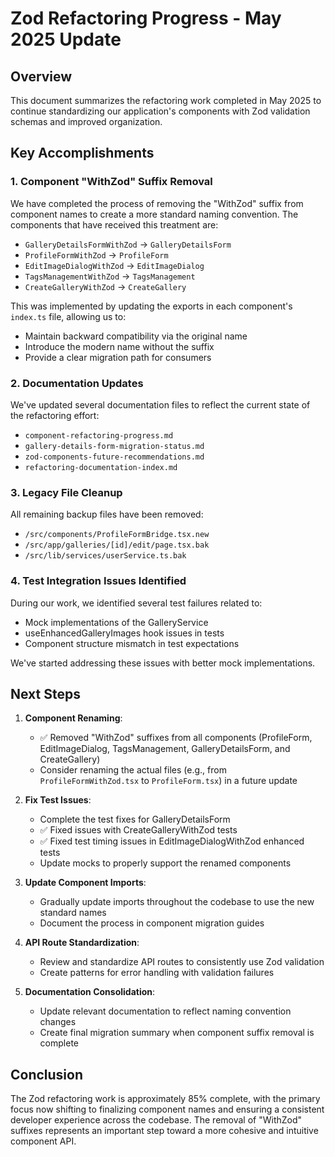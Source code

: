 # Zod Refactoring Progress - May 2025 Update

## Overview

This document summarizes the refactoring work completed in May 2025 to continue standardizing our application's components with Zod validation schemas and improved organization.

## Key Accomplishments

### 1. Component "WithZod" Suffix Removal

We have completed the process of removing the "WithZod" suffix from component names to create a more standard naming convention. The components that have received this treatment are:

- `GalleryDetailsFormWithZod` → `GalleryDetailsForm`
- `ProfileFormWithZod` → `ProfileForm`
- `EditImageDialogWithZod` → `EditImageDialog`
- `TagsManagementWithZod` → `TagsManagement`
- `CreateGalleryWithZod` → `CreateGallery`

This was implemented by updating the exports in each component's `index.ts` file, allowing us to:
- Maintain backward compatibility via the original name
- Introduce the modern name without the suffix
- Provide a clear migration path for consumers

### 2. Documentation Updates

We've updated several documentation files to reflect the current state of the refactoring effort:
- `component-refactoring-progress.md`
- `gallery-details-form-migration-status.md`
- `zod-components-future-recommendations.md`
- `refactoring-documentation-index.md`

### 3. Legacy File Cleanup

All remaining backup files have been removed:
- `/src/components/ProfileFormBridge.tsx.new`
- `/src/app/galleries/[id]/edit/page.tsx.bak`
- `/src/lib/services/userService.ts.bak`

### 4. Test Integration Issues Identified

During our work, we identified several test failures related to:
- Mock implementations of the GalleryService
- useEnhancedGalleryImages hook issues in tests
- Component structure mismatch in test expectations

We've started addressing these issues with better mock implementations.

## Next Steps

1. **Component Renaming**:
   - ✅ Removed "WithZod" suffixes from all components (ProfileForm, EditImageDialog, TagsManagement, GalleryDetailsForm, and CreateGallery)
   - Consider renaming the actual files (e.g., from `ProfileFormWithZod.tsx` to `ProfileForm.tsx`) in a future update

2. **Fix Test Issues**:
   - Complete the test fixes for GalleryDetailsForm
   - ✅ Fixed issues with CreateGalleryWithZod tests
   - ✅ Fixed test timing issues in EditImageDialogWithZod enhanced tests
   - Update mocks to properly support the renamed components

3. **Update Component Imports**:
   - Gradually update imports throughout the codebase to use the new standard names
   - Document the process in component migration guides

4. **API Route Standardization**:
   - Review and standardize API routes to consistently use Zod validation
   - Create patterns for error handling with validation failures

5. **Documentation Consolidation**:
   - Update relevant documentation to reflect naming convention changes
   - Create final migration summary when component suffix removal is complete

## Conclusion

The Zod refactoring work is approximately 85% complete, with the primary focus now shifting to finalizing component names and ensuring a consistent developer experience across the codebase. The removal of "WithZod" suffixes represents an important step toward a more cohesive and intuitive component API.
